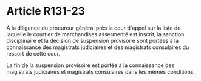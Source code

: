# Article R131-23

A la diligence du procureur général près la cour d'appel sur la liste de laquelle le courtier de marchandises assermenté est inscrit, la sanction disciplinaire et la décision de suspension provisoire sont portées à la connaissance des magistrats judiciaires et des magistrats consulaires du ressort de cette cour.

La fin de la suspension provisoire est portée à la connaissance des magistrats judiciaires et magistrats consulaires dans les mêmes conditions.
